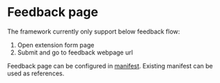 # Feedback page

The framework currently only support below feedback flow:
1. Open extension form page
2. Submit and go to feedback webpage url

Feedback page can be configured in [manifest](./manifest-pages.md#feedback-page). Existing manifest can be used as references.